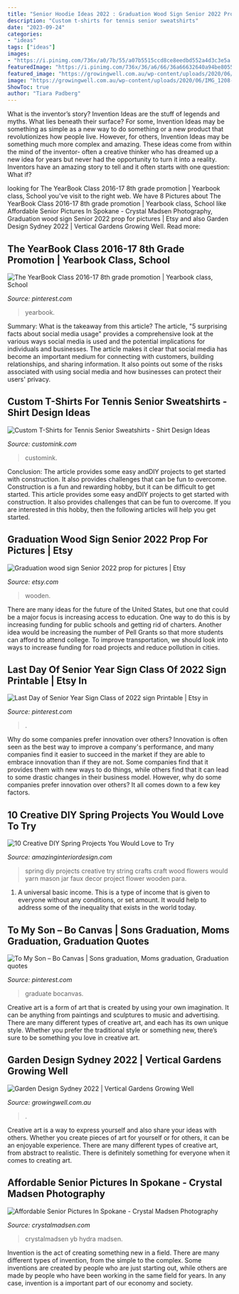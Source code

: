 ```yaml
---
title: "Senior Hoodie Ideas 2022 : Graduation Wood Sign Senior 2022 Prop For Pictures"
description: "Custom t-shirts for tennis senior sweatshirts"
date: "2023-09-24"
categories:
- "ideas"
tags: ["ideas"]
images:
- "https://i.pinimg.com/736x/a0/7b/55/a07b5515ccd8ce8eedbd552a4d3c3e5a.jpg"
featuredImage: "https://i.pinimg.com/736x/36/a6/66/36a66632640a94be8055530e5fb96855.jpg"
featured_image: "https://growingwell.com.au/wp-content/uploads/2020/06/IMG_1208-224x300.jpeg"
image: "https://growingwell.com.au/wp-content/uploads/2020/06/IMG_1208-224x300.jpeg"
ShowToc: true
author: "Tiara Padberg"
---
```



What is the inventor’s story?
Invention Ideas are the stuff of legends and myths. What lies beneath their surface? For some, Invention Ideas may be something as simple as a new way to do something or a new product that revolutionizes how people live. However, for others, Invention Ideas may be something much more complex and amazing. These ideas come from within the mind of the inventor- often a creative thinker who has dreamed up a new idea for years but never had the opportunity to turn it into a reality. Inventors have an amazing story to tell and it often starts with one question: What if?

	

		
looking for The YearBook Class 2016-17 8th grade promotion | Yearbook class, School you've visit to the right web. We have 8 Pictures about The YearBook Class 2016-17 8th grade promotion | Yearbook class, School like Affordable Senior Pictures In Spokane - Crystal Madsen Photography, Graduation wood sign Senior 2022 prop for pictures | Etsy and also Garden Design Sydney 2022 | Vertical Gardens Growing Well. Read more:
		
    
## The YearBook Class 2016-17 8th Grade Promotion | Yearbook Class, School

<img loading=lazy src="https://i.pinimg.com/736x/36/a6/66/36a66632640a94be8055530e5fb96855.jpg" onerror="this.onerror=null;this.src='https://tse2.mm.bing.net/th?id=OIP.-ySNmcFXJvFWBms4vCzxSgHaGl&amp;pid=15.1';" alt="The YearBook Class 2016-17 8th grade promotion | Yearbook class, School">

_Source: pinterest.com_

>yearbook. 

	

Summary: What is the takeaway from this article?
The article, "5 surprising facts about social media usage" provides a comprehensive look at the various ways social media is used and the potential implications for individuals and businesses. The article makes it clear that social media has become an important medium for connecting with customers, building relationships, and sharing information. It also points out some of the risks associated with using social media and how businesses can protect their users' privacy.

    
## Custom T-Shirts For Tennis Senior Sweatshirts - Shirt Design Ideas

<img loading=lazy src="https://s3.amazonaws.com/customink-iotw-east-prod/images/2978/original/tennis.jpg?1274923873" onerror="this.onerror=null;this.src='https://tse3.mm.bing.net/th?id=OIP.XeKsuMbNl8hzDpCKW2DXCgHaFj&amp;pid=15.1';" alt="Custom T-Shirts for Tennis Senior Sweatshirts - Shirt Design Ideas">

_Source: customink.com_

>customink. 

	

Conclusion: The article provides some easy andDIY projects to get started with construction. It also provides challenges that can be fun to overcome.
Construction is a fun and rewarding hobby, but it can be difficult to get started. This article provides some easy andDIY projects to get started with construction. It also provides challenges that can be fun to overcome. If you are interested in this hobby, then the following articles will help you get started.

    
## Graduation Wood Sign Senior 2022 Prop For Pictures | Etsy

<img loading=lazy src="https://i.etsystatic.com/20803568/r/il/063eb2/3245317584/il_fullxfull.3245317584_hp5d.jpg" onerror="this.onerror=null;this.src='https://tse3.mm.bing.net/th?id=OIP.uRlMncNuz33nWR5kjyTkCgHaFA&amp;pid=15.1';" alt="Graduation wood sign Senior 2022 prop for pictures | Etsy">

_Source: etsy.com_

>wooden. 

	

There are many ideas for the future of the United States, but one that could be a major focus is increasing access to education. One way to do this is by increasing funding for public schools and getting rid of charters. Another idea would be increasing the number of Pell Grants so that more students can afford to attend college. To improve transportation, we should look into ways to increase funding for road projects and reduce pollution in cities.

    
## Last Day Of Senior Year Sign Class Of 2022 Sign Printable | Etsy In

<img loading=lazy src="https://i.pinimg.com/736x/d1/97/bb/d197bb91afd41449de8463e0221e2221.jpg" onerror="this.onerror=null;this.src='https://tse1.mm.bing.net/th?id=OIP._zZ2QbvPKi2ESlH5iz98bgHaJw&amp;pid=15.1';" alt="Last Day of Senior Year Sign Class of 2022 sign Printable | Etsy in">

_Source: pinterest.com_

>. 

	

Why do some companies prefer innovation over others?
Innovation is often seen as the best way to improve a company's performance, and many companies find it easier to succeed in the market if they are able to embrace innovation than if they are not. Some companies find that it provides them with new ways to do things, while others find that it can lead to some drastic changes in their business model. However, why do some companies prefer innovation over others? It all comes down to a few key factors.

    
## 10 Creative DIY Spring Projects You Would Love To Try

<img loading=lazy src="http://www.amazinginteriordesign.com/wp-content/uploads/2016/03/10-creative-diy-spring-projects-love-try.jpg" onerror="this.onerror=null;this.src='https://tse1.mm.bing.net/th?id=OIP.MrzcG4HDoZAA3lAHreL05AHaNF&amp;pid=15.1';" alt="10 Creative DIY Spring Projects You Would Love to Try">

_Source: amazinginteriordesign.com_

>spring diy projects creative try string crafts craft wood flowers would yarn mason jar faux decor project flower wooden para. 

	

1. A universal basic income. This is a type of income that is given to everyone without any conditions, or set amount. It would help to address some of the inequality that exists in the world today.

    
## To My Son – Bo Canvas | Sons Graduation, Moms Graduation, Graduation Quotes

<img loading=lazy src="https://i.pinimg.com/736x/a0/7b/55/a07b5515ccd8ce8eedbd552a4d3c3e5a.jpg" onerror="this.onerror=null;this.src='https://tse3.mm.bing.net/th?id=OIP.OT9xOMoN09FGBBCkzTJYSQHaLH&amp;pid=15.1';" alt="To My Son – Bo Canvas | Sons graduation, Moms graduation, Graduation quotes">

_Source: pinterest.com_

>graduate bocanvas. 

	

Creative art is a form of art that is created by using your own imagination. It can be anything from paintings and sculptures to music and advertising. There are many different types of creative art, and each has its own unique style. Whether you prefer the traditional style or something new, there’s sure to be something you love in creative art.

    
## Garden Design Sydney 2022 | Vertical Gardens Growing Well

<img loading=lazy src="https://growingwell.com.au/wp-content/uploads/2020/06/IMG_1208-224x300.jpeg" onerror="this.onerror=null;this.src='https://tse4.mm.bing.net/th?id=OIP.FyiWyGbtsgb_KFacTRnpjQAAAA&amp;pid=15.1';" alt="Garden Design Sydney 2022 | Vertical Gardens Growing Well">

_Source: growingwell.com.au_

>. 

	

Creative art is a way to express yourself and also share your ideas with others. Whether you create pieces of art for yourself or for others, it can be an enjoyable experience. There are many different types of creative art, from abstract to realistic. There is definitely something for everyone when it comes to creating art.

    
## Affordable Senior Pictures In Spokane - Crystal Madsen Photography

<img loading=lazy src="https://crystalmadsen.com/wp-content/uploads/2019/08/Downtown-Spokane-Seniro-Pictures_06.jpg" onerror="this.onerror=null;this.src='https://tse4.mm.bing.net/th?id=OIP.d21L9VhORKa2hUMDTqCWEwHaLH&amp;pid=15.1';" alt="Affordable Senior Pictures In Spokane - Crystal Madsen Photography">

_Source: crystalmadsen.com_

>crystalmadsen yb hydra madsen. 

	

Invention is the act of creating something new in a field. There are many different types of invention, from the simple to the complex. Some inventions are created by people who are just starting out, while others are made by people who have been working in the same field for years. In any case, invention is a important part of our economy and society.

